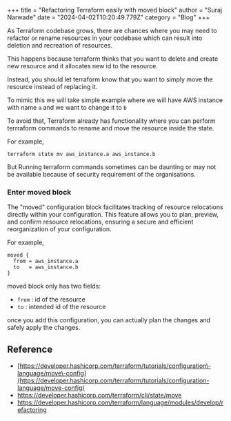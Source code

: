 +++
title = "Refactoring Terraform easily with moved block"
author = "Suraj Narwade"
date = "2024-04-02T10:20:49.779Z"
category = "Blog"
+++

As Terraform codebase grows, there are chances where you may need to refactor or rename resources in your codebase which can result into deletion and recreation of resources.


This happens because terraform thinks that you want to delete and create new resource and it allocates new id to the resource.


Instead, you should let terraform know that you want to simply move the resource instead of replacing it.


To mimic this we will take simple example where we will have AWS instance with name `a` and we want to change it to `b`


To avoid that, Terraform already has functionality where you can perform terrraform commands to rename and move the resource inside the state.


For example,



```
terraform state mv aws_instance.a aws_instance.b

```

But Running terraform commands sometimes can be daunting or may not be available because of security requirement of the organisations.


### Enter moved block


The "moved" configuration block facilitates tracking of resource relocations directly within your configuration. This feature allows you to plan, preview, and confirm resource relocations, ensuring a secure and efficient reorganization of your configuration.


For example,



```
moved {
  from = aws_instance.a
  to   = aws_instance.b
}

```

moved block only has two fields:


* `from` : id of the resource
* `to` : intended id of the resource


once you add this configuration, you can actually plan the changes and safely apply the changes.


Reference
---------


* [https://developer.hashicorp.com/terraform/tutorials/configuration\-language/move\-config](https://developer.hashicorp.com/terraform/tutorials/configuration-language/move-config)
* <https://developer.hashicorp.com/terraform/cli/state/move>
* <https://developer.hashicorp.com/terraform/language/modules/develop/refactoring>


